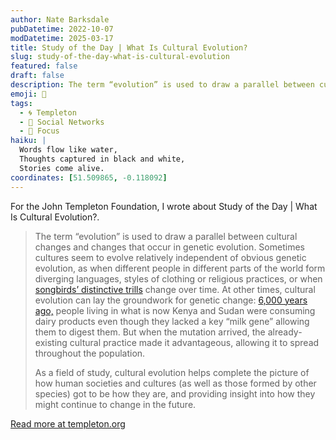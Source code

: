 ```yaml
---
author: Nate Barksdale
pubDatetime: 2022-10-07
modDatetime: 2025-03-17
title: Study of the Day | What Is Cultural Evolution?
slug: study-of-the-day-what-is-cultural-evolution
featured: false
draft: false
description: The term “evolution” is used to draw a parallel between cultural changes and changes that occur in genetic evolution. Sometimes cultures seem to evolve relative...
emoji: 📝
tags:
  - 🌀 Templeton
  - 📱 Social Networks
  - 🎯 Focus
haiku: |
  Words flow like water,
  Thoughts captured in black and white,
  Stories come alive.
coordinates: [51.509865, -0.118092]
---
```


For the John Templeton Foundation, I wrote about Study of the Day | What Is Cultural Evolution?.

> The term “evolution” is used to draw a parallel between cultural changes and changes that occur in genetic evolution. Sometimes cultures seem to evolve relatively independent of obvious genetic evolution, as when different people in different parts of the world form diverging languages, styles of clothing or religious practices, or when [songbirds’ distinctive trills](https://www.templeton.org/news/what-do-birdsongs-and-hip-hop-have-in-common-cultural-evolution) change over time. At other times, cultural evolution can lay the groundwork for genetic change: [6,000 years ago,](https://www.science.org/content/article/humans-were-drinking-milk-they-could-digest-it) people living in what is now Kenya and Sudan were consuming dairy products even though they lacked a key “milk gene” allowing them to digest them. But when the mutation arrived, the already-existing cultural practice made it advantageous, allowing it to spread throughout the population.
>
> As a field of study, cultural evolution helps complete the picture of how human societies and cultures (as well as those formed by other species) got to be how they are, and providing insight into how they might continue to change in the future.

[Read more at templeton.org](https://www.templeton.org/news/what-is-cultural-evolution)
